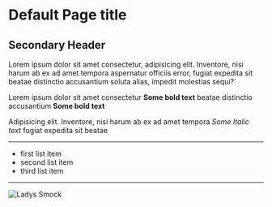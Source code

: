 # Default Page title

## Secondary Header
Lorem ipsum dolor sit amet consectetur, adipisicing elit. Inventore, nisi harum ab ex ad amet tempora aspernatur officiis error, fugiat expedita sit beatae distinctio accusantium soluta alias, impedit molestias sequi?`

Lorem ipsum dolor sit amet consectetur **Some bold text** beatae distinctio accusantium **Some bold text**

Adipisicing elit. Inventore, nisi harum ab ex ad amet tempora *Some Italic text* fugiat expedita sit beatae

---

- first list item
- second list item
- third list item

---

![Ladys Smock](images/flora/ladys-smock.jpg)